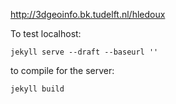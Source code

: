 http://3dgeoinfo.bk.tudelft.nl/hledoux

To test localhost:
```
jekyll serve --draft --baseurl ''
```

to compile for the server:
```
jekyll build
```

